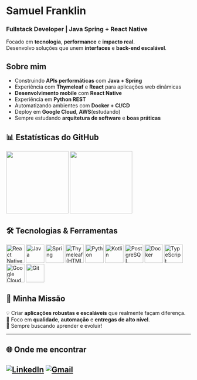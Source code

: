 # Samuel Franklin
### Fullstack Developer | Java Spring + React Native

Focado em **tecnologia**, **performance** e **impacto real**.  
Desenvolvo soluções que unem **interfaces** e **back-end escalável**.


## Sobre mim
- Construindo **APIs performáticas** com **Java + Spring**
- Experiência com **Thymeleaf** e **React** para aplicações web dinâmicas
- **Desenvolvimento mobile** com **React Native**
- Experiência em **Python REST**
- Automatizando ambientes com **Docker + CI/CD**
- Deploy em **Google Cloud**, **AWS**(estudando)
- Sempre estudando **arquitetura de software** e **boas práticas**


## 📊 Estatísticas do GitHub
<div align="left">
  <img height="170em" src="https://github-readme-stats.vercel.app/api?username=franklin-samuel&theme=tokyonight&show_icons=true&hide_border=true&count_private=true" />
  <img height="170em" src="https://github-readme-stats.vercel.app/api/top-langs/?username=franklin-samuel&theme=tokyonight&show_icons=true&hide_border=true&layout=compact" />
</div>


## 🛠️ Tecnologias & Ferramentas  
<div align="left">
  <img src="https://cdn.jsdelivr.net/gh/devicons/devicon/icons/react/react-original.svg" width="50" alt="React Native" />
  <img src="https://cdn.jsdelivr.net/gh/devicons/devicon/icons/java/java-original.svg" width="50" alt="Java" />
  <img src="https://cdn.jsdelivr.net/gh/devicons/devicon/icons/spring/spring-original.svg" width="50" alt="Spring" />
  <img src="https://cdn.jsdelivr.net/gh/devicons/devicon/icons/thymeleaf/thymeleaf-original.svg" width="50" alt="Thymeleaf (HTML)" />
  <img src="https://cdn.jsdelivr.net/gh/devicons/devicon/icons/python/python-original.svg" width="50" alt="Python" />
  <img src="https://cdn.jsdelivr.net/gh/devicons/devicon/icons/kotlin/kotlin-original.svg" width="50" alt="Kotlin" /> 
  <img src="https://cdn.jsdelivr.net/gh/devicons/devicon/icons/postgresql/postgresql-original.svg" width="50" alt="PostgreSQL" />
  <img src="https://cdn.jsdelivr.net/gh/devicons/devicon/icons/docker/docker-original.svg" width="50" alt="Docker" />
  <img src="https://cdn.jsdelivr.net/gh/devicons/devicon/icons/typescript/typescript-original.svg" width="50" alt="TypeScript" />
  <img src="https://cdn.jsdelivr.net/gh/devicons/devicon/icons/googlecloud/googlecloud-original.svg" width="50" alt="Google Cloud" />
  <img src="https://cdn.jsdelivr.net/gh/devicons/devicon/icons/git/git-original.svg" width="50" alt="Git" />
</div>


## 🎯 Minha Missão
💡 Criar **aplicações robustas e escaláveis** que realmente façam diferença.  
🔎 Foco em **qualidade**, **automação** e **entregas de alto nível**.  
🚀 Sempre buscando aprender e evoluir!  


---

## 🌐 Onde me encontrar
 [![LinkedIn](https://img.shields.io/badge/-LinkedIn-0A66C2?style=for-the-badge&logo=linkedin&logoColor=white)](https://www.linkedin.com/in/samuelfranklindev)  [![Gmail](https://img.shields.io/badge/-Email-EA4335?style=for-the-badge&logo=gmail&logoColor=white)](mailto:samuelfranklinff@gmail.com) 
---

